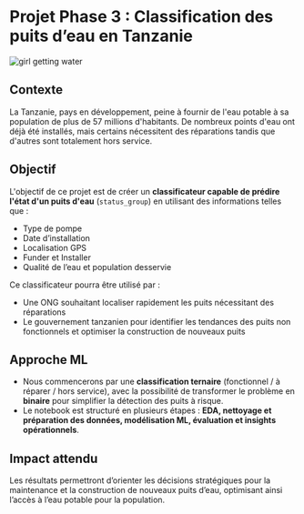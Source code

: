 # Projet Phase 3 : Classification des puits d’eau en Tanzanie
![girl getting water]([images/small-girl-water-pond.jp](https://github.com/Germode/Projet-de-phase-3-Classification-des-puits-d-eau-en-Tanzanie/blob/main/Images/lizotte-puits-tanzanie-7.avif)g)
## Contexte
La Tanzanie, pays en développement, peine à fournir de l'eau potable à sa population de plus de 57 millions d'habitants. 
De nombreux points d'eau ont déjà été installés, mais certains nécessitent des réparations tandis que d'autres sont totalement hors service.

## Objectif
L'objectif de ce projet est de créer un **classificateur capable de prédire l'état d'un puits d'eau** (`status_group`) en utilisant des informations telles que :
- Type de pompe
- Date d’installation
- Localisation GPS
- Funder et Installer
- Qualité de l’eau et population desservie

Ce classificateur pourra être utilisé par :
- Une ONG souhaitant localiser rapidement les puits nécessitant des réparations
- Le gouvernement tanzanien pour identifier les tendances des puits non fonctionnels et optimiser la construction de nouveaux puits

## Approche ML
- Nous commencerons par une **classification ternaire** (fonctionnel / à réparer / hors service), avec la possibilité de transformer le problème en **binaire** pour simplifier la détection des puits à risque.
- Le notebook est structuré en plusieurs étapes : **EDA, nettoyage et préparation des données, modélisation ML, évaluation et insights opérationnels**.

## Impact attendu
Les résultats permettront d’orienter les décisions stratégiques pour la maintenance et la construction de nouveaux puits d’eau, optimisant ainsi l’accès à l’eau potable pour la population.
